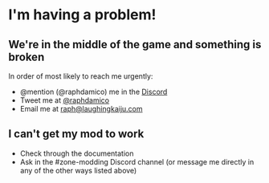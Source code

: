 # I'm having a problem!

## We're in the middle of the game and something is broken 
In order of most likely to reach me urgently:
* @mention (@raphdamico) me in the [Discord](https://discord.gg/rZwM84p35C)
* Tweet me at [@raphdamico](https://www.twitter.com/raphdamico)
* Email me at [raph@laughingkaiju.com](mailto:raph@laughingkaiju.com)

## I can't get my mod to work
* Check through the documentation
* Ask in the #zone-modding Discord channel (or message me directly in any of the other ways listed above)